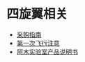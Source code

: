 # 四旋翼相关

* [采购指南](Buy.md)
* [第一次飞行注意](start.md)
* [阿木实验室产品说明书](https://www.amovlab.com/service/?cid=2)